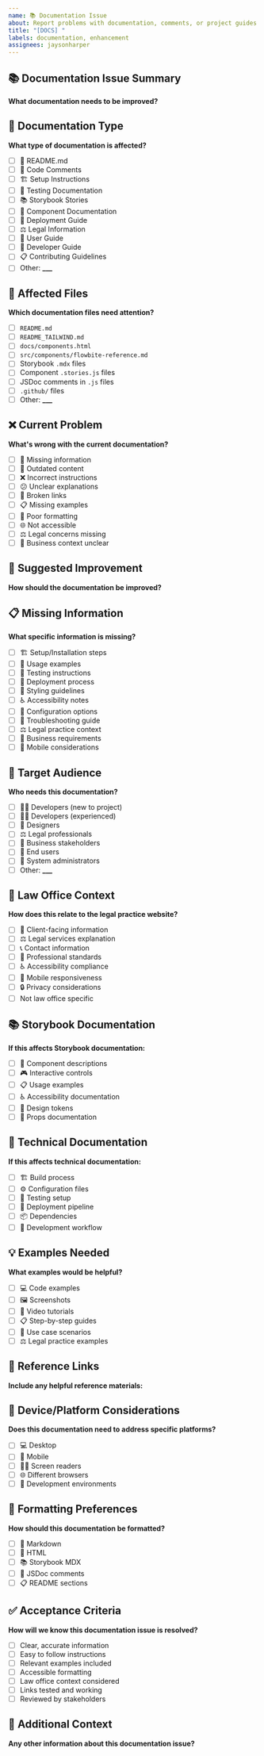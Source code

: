 ```yaml
---
name: 📚 Documentation Issue
about: Report problems with documentation, comments, or project guides
title: "[DOCS] "
labels: documentation, enhancement
assignees: jaysonharper
---
```


## 📚 Documentation Issue Summary

**What documentation needs to be improved?**

## 📖 Documentation Type

**What type of documentation is affected?**

- [ ] 📄 README.md
- [ ] 📘 Code Comments
- [ ] 🏗️ Setup Instructions
- [ ] 🧪 Testing Documentation
- [ ] 📚 Storybook Stories
- [ ] 🎨 Component Documentation
- [ ] 🚀 Deployment Guide
- [ ] ⚖️ Legal Information
- [ ] 🎯 User Guide
- [ ] 🔧 Developer Guide
- [ ] 📋 Contributing Guidelines
- [ ] Other: ****\_\_\_****

## 📁 Affected Files

**Which documentation files need attention?**

- [ ] `README.md`
- [ ] `README_TAILWIND.md`
- [ ] `docs/components.html`
- [ ] `src/components/flowbite-reference.md`
- [ ] Storybook `.mdx` files
- [ ] Component `.stories.js` files
- [ ] JSDoc comments in `.js` files
- [ ] `.github/` files
- [ ] Other: ****\_\_\_****

## ❌ Current Problem

**What's wrong with the current documentation?**

- [ ] 📝 Missing information
- [ ] 🔄 Outdated content
- [ ] ❌ Incorrect instructions
- [ ] 😕 Unclear explanations
- [ ] 🔗 Broken links
- [ ] 📋 Missing examples
- [ ] 🎨 Poor formatting
- [ ] 🌐 Not accessible
- [ ] ⚖️ Legal concerns missing
- [ ] 🏢 Business context unclear

## 🎯 Suggested Improvement

**How should the documentation be improved?**

## 📋 Missing Information

**What specific information is missing?**

- [ ] 🏗️ Setup/Installation steps
- [ ] 🎯 Usage examples
- [ ] 🧪 Testing instructions
- [ ] 🚀 Deployment process
- [ ] 🎨 Styling guidelines
- [ ] ♿ Accessibility notes
- [ ] 🔧 Configuration options
- [ ] 🐛 Troubleshooting guide
- [ ] ⚖️ Legal practice context
- [ ] 🏢 Business requirements
- [ ] 📱 Mobile considerations

## 👥 Target Audience

**Who needs this documentation?**

- [ ] 👨‍💻 Developers (new to project)
- [ ] 👨‍💻 Developers (experienced)
- [ ] 🎨 Designers
- [ ] ⚖️ Legal professionals
- [ ] 🏢 Business stakeholders
- [ ] 👥 End users
- [ ] 🔧 System administrators
- [ ] Other: ****\_\_\_****

## 🎯 Law Office Context

**How does this relate to the legal practice website?**

- [ ] 👥 Client-facing information
- [ ] ⚖️ Legal services explanation
- [ ] 📞 Contact information
- [ ] 🏢 Professional standards
- [ ] ♿ Accessibility compliance
- [ ] 📱 Mobile responsiveness
- [ ] 🔒 Privacy considerations
- [ ] Not law office specific

## 📚 Storybook Documentation

**If this affects Storybook documentation:**

- [ ] 📖 Component descriptions
- [ ] 🎮 Interactive controls
- [ ] 📋 Usage examples
- [ ] ♿ Accessibility documentation
- [ ] 🎨 Design tokens
- [ ] 🔧 Props documentation

## 🔧 Technical Documentation

**If this affects technical documentation:**

- [ ] 🏗️ Build process
- [ ] ⚙️ Configuration files
- [ ] 🧪 Testing setup
- [ ] 🚀 Deployment pipeline
- [ ] 📦 Dependencies
- [ ] 🔄 Development workflow

## 💡 Examples Needed

**What examples would be helpful?**

- [ ] 💻 Code examples
- [ ] 🖼️ Screenshots
- [ ] 🎥 Video tutorials
- [ ] 📋 Step-by-step guides
- [ ] 🎯 Use case scenarios
- [ ] ⚖️ Legal practice examples

## 🔗 Reference Links

**Include any helpful reference materials:**

## 📱 Device/Platform Considerations

**Does this documentation need to address specific platforms?**

- [ ] 💻 Desktop
- [ ] 📱 Mobile
- [ ] 🧑‍🦯 Screen readers
- [ ] 🌐 Different browsers
- [ ] 🔧 Development environments

## 🎨 Formatting Preferences

**How should this documentation be formatted?**

- [ ] 📝 Markdown
- [ ] 📄 HTML
- [ ] 📚 Storybook MDX
- [ ] 💬 JSDoc comments
- [ ] 📋 README sections

## ✅ Acceptance Criteria

**How will we know this documentation issue is resolved?**

- [ ] Clear, accurate information
- [ ] Easy to follow instructions
- [ ] Relevant examples included
- [ ] Accessible formatting
- [ ] Law office context considered
- [ ] Links tested and working
- [ ] Reviewed by stakeholders

## 📝 Additional Context

**Any other information about this documentation issue?**
